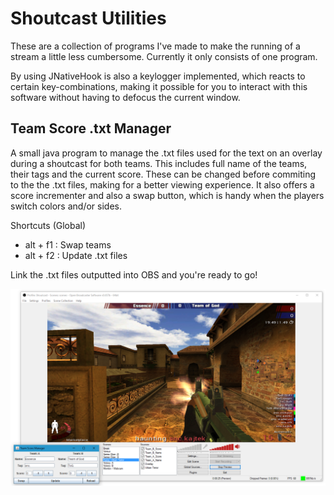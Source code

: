 # Shoutcast Utilities
These are a collection of programs I've made to make the running of a stream a little less cumbersome. Currently it only consists of one program.

By using JNativeHook is also a keylogger implemented, which reacts to certain key-combinations, making it possible for you to interact with this software without having to defocus the current window.

## Team Score .txt Manager

A small java program to manage the .txt files used for the text on an overlay during a shoutcast for both teams. This includes full name of the teams, their tags and the current score.
These can be changed before commiting to the the .txt files, making for a better viewing experience. It also offers a score incrementer and also a swap button, which is handy when the players switch colors and/or sides.

Shortcuts (Global)
- alt + f1 : Swap teams
- alt + f2 : Update .txt files

Link the .txt files outputted into OBS and you're ready to go!

![Alt text](/TeamScoreManager.png?raw=true "OBS using the output of the program")
